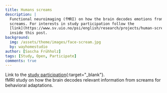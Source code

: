```yaml
---
title: Humans screams
description: |
  Functional neuroimaging (fMRI) on how the brain decodes emotions from human
  screams. For interests in study participation follow the
  [link](https://www.sv.uio.no/psi/english/research/projects/human-screams-and-the-affective-brain/index.html){:target="_blank"}
  inside this post.
background:
  img: /assets/theme/images/face-scream.jpg
  by: wayhomestudio
author: [Sascha Frühholz]
tags: [Study, Open, Participate]
comments: true
---
```


Link to the
[study participation](https://www.sv.uio.no/psi/english/research/projects/human-screams-and-the-affective-brain/index.html){:target="_blank"}.
<br />
fMRI study on how the brain decodes relevant information from screams for
behavioral adaptations.
